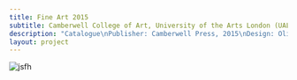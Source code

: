 ```yaml
---
title: Fine Art 2015
subtitle: Camberwell College of Art, University of the Arts London (UAL)
description: "Catalogue\nPublisher: Camberwell Press, 2015\nDesign: Oliver Boulton, Samuel Jones\nEditor: Kirsten Houser\nEdition of 1750, softback, 174pp.\nOffset, glued, 165 × 235mm\nISBN: 978-1-908971-43-2"
layout: project
---
```


![jsfh](/assets/images/fine-art-15/oliver-boulton-fine-art-15-front.png)